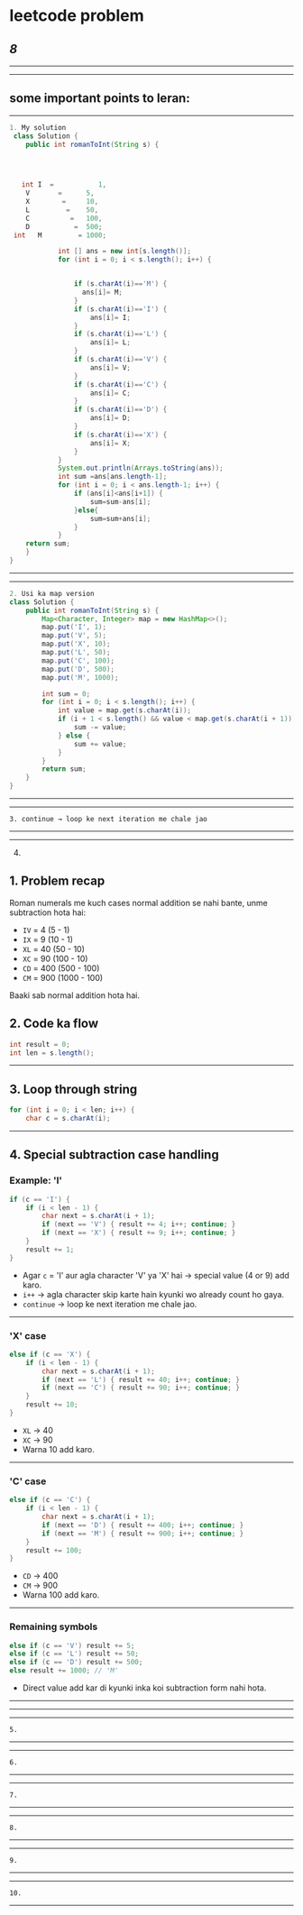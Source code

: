 # leetcode problem 

***8***
---
*** *** 
---

## some important points to leran:

---
```Java
1. My solution
 class Solution {
    public int romanToInt(String s) {
        



   int I  =           1,
    V       =      5,
    X        =     10,
    L         =    50,
    C          =   100,
    D           =  500;
 int   M         = 1000;

            int [] ans = new int[s.length()];
            for (int i = 0; i < s.length(); i++) {


                if (s.charAt(i)=='M') {
                  ans[i]= M;
                }
                if (s.charAt(i)=='I') {
                    ans[i]= I;
                }
                if (s.charAt(i)=='L') {
                    ans[i]= L;
                }
                if (s.charAt(i)=='V') {
                    ans[i]= V;
                }
                if (s.charAt(i)=='C') {
                    ans[i]= C;
                }
                if (s.charAt(i)=='D') {
                    ans[i]= D;
                }
                if (s.charAt(i)=='X') {
                    ans[i]= X;
                }
            }
            System.out.println(Arrays.toString(ans));
            int sum =ans[ans.length-1];
            for (int i = 0; i < ans.length-1; i++) {
                if (ans[i]<ans[i+1]) {
                    sum=sum-ans[i];
                }else{
                    sum=sum+ans[i];
                }
            }
    return sum;
    }
}
```
---
---
```Java
2. Usi ka map version
class Solution {
    public int romanToInt(String s) {
        Map<Character, Integer> map = new HashMap<>();
        map.put('I', 1);
        map.put('V', 5);
        map.put('X', 10);
        map.put('L', 50);
        map.put('C', 100);
        map.put('D', 500);
        map.put('M', 1000);

        int sum = 0;
        for (int i = 0; i < s.length(); i++) {
            int value = map.get(s.charAt(i));
            if (i + 1 < s.length() && value < map.get(s.charAt(i + 1))) {
                sum -= value;
            } else {
                sum += value;
            }
        }
        return sum;
    }
}

```
---
---
```
3. continue → loop ke next iteration me chale jao
```
---
---
4.

 
## **1. Problem recap**

Roman numerals me kuch cases normal addition se nahi bante, unme subtraction hota hai:

* `IV` = 4 (5 - 1)
* `IX` = 9 (10 - 1)
* `XL` = 40 (50 - 10)
* `XC` = 90 (100 - 10)
* `CD` = 400 (500 - 100)
* `CM` = 900 (1000 - 100)

Baaki sab normal addition hota hai.



## **2. Code ka flow**

```java
int result = 0;  
int len = s.length();
```


---

## **3. Loop through string**

```java
for (int i = 0; i < len; i++) {
    char c = s.charAt(i);
```


---

## **4. Special subtraction case handling**

### Example: 'I'

```java
if (c == 'I') {
    if (i < len - 1) {
        char next = s.charAt(i + 1);
        if (next == 'V') { result += 4; i++; continue; }
        if (next == 'X') { result += 9; i++; continue; }
    }
    result += 1;
}
```

* Agar `c` = 'I' aur agla character 'V' ya 'X' hai → special value (4 or 9) add karo.
* `i++` → agla character skip karte hain kyunki wo already count ho gaya.
* `continue` → loop ke next iteration me chale jao.

---

### 'X' case

```java
else if (c == 'X') {
    if (i < len - 1) {
        char next = s.charAt(i + 1);
        if (next == 'L') { result += 40; i++; continue; }
        if (next == 'C') { result += 90; i++; continue; }
    }
    result += 10;
}
```

* `XL` → 40
* `XC` → 90
* Warna 10 add karo.

---

### 'C' case

```java
else if (c == 'C') {
    if (i < len - 1) {
        char next = s.charAt(i + 1);
        if (next == 'D') { result += 400; i++; continue; }
        if (next == 'M') { result += 900; i++; continue; }
    }
    result += 100;
}
```

* `CD` → 400
* `CM` → 900
* Warna 100 add karo.

---

### Remaining symbols

```java
else if (c == 'V') result += 5;
else if (c == 'L') result += 50;
else if (c == 'D') result += 500;
else result += 1000; // 'M'
```

* Direct value add kar di kyunki inka koi subtraction form nahi hota.

---


---
---
```
5.
```
---
---
```
6.
```
---
---
```
7.
```
---
---
```
8.
```
---

---
```
9.
```
---
---
```
10.
```
---
